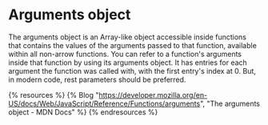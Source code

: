 # Arguments object

The arguments object is an Array-like object accessible inside functions that contains the values of the arguments passed to that function, available within all non-arrow functions. You can refer to a function's arguments inside that function by using its arguments object. It has entries for each argument the function was called with, with the first entry's index at 0. But, in modern code, rest parameters should be preferred.

{% resources %}
  {% Blog "https://developer.mozilla.org/en-US/docs/Web/JavaScript/Reference/Functions/arguments", "The arguments object - MDN Docs" %}
{% endresources %}
